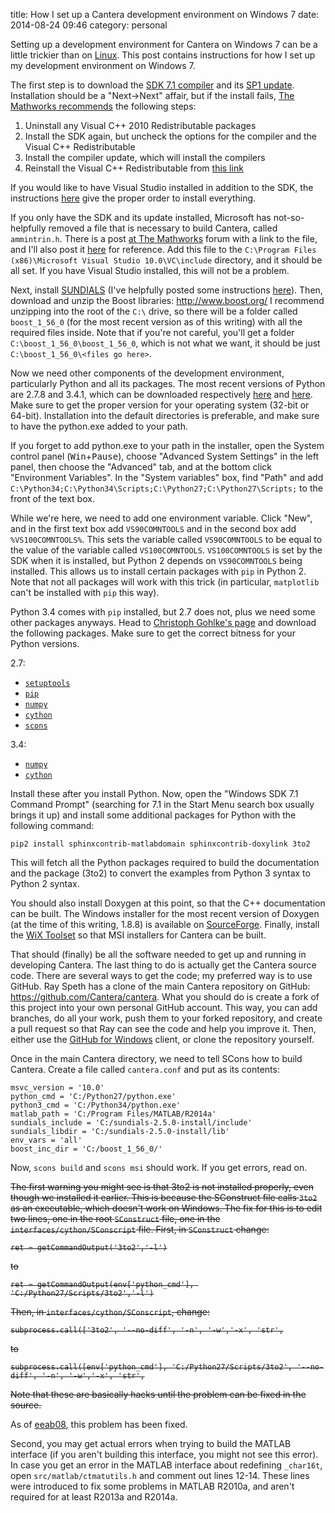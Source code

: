 title: How I set up a Cantera development environment on Windows 7
date: 2014-08-24 09:46
category: personal

Setting up a development environment for Cantera on Windows 7 can be a little
trickier than on [Linux]({filename}2014-01-08-installing-cantera-on-ubuntu-12.04.3-from-scratch-source-with-Intel-compilers.md).
This post contains instructions for how I set up my development environment on Windows 7.
<!--more-->

The first step is to download the [SDK 7.1 compiler][1] and its [SP1 update][2].
Installation should be a "Next->Next" affair, but if the install fails,
[The Mathworks recommends][3] the following steps:

1. Uninstall any Visual C++ 2010 Redistributable packages
2. Install the SDK again, but uncheck the options for the compiler and the Visual C++ Redistributable
3. Install the compiler update, which will install the compilers
4. Reinstall the Visual C++ Redistributable from [this link](http://www.microsoft.com/en-us/download/details.aspx?id=14632)

If you would like to have Visual Studio installed in addition to the SDK, the instructions
[here](http://blogs.msdn.com/b/vcblog/archive/2011/03/31/10148110.aspx) give the proper
order to install everything.

If you only have the SDK and its update installed, Microsoft has not-so-helpfully
removed a file that is necessary to build Cantera, called `ammintrin.h`. There is a
post [at The Mathworks][4] forum with a link to the file, and I'll also post it
[here][5] for reference. Add this file to the `C:\Program Files (x86)\Microsoft Visual Studio 10.0\VC\include`
directory, and it should be all set. If you have Visual Studio installed,
this will not be a problem.

Next, install [SUNDIALS](http://computation.llnl.gov/casc/sundials/main.html) (I've helpfully
posted some instructions [here]({filename}2014-08-21-how-to-install-sundials-on-windows-7.md)).
Then, download and unzip the Boost libraries: <http://www.boost.org/>
I recommend unzipping into the root of the `C:\` drive, so there will be a folder called
`boost_1_56_0` (for the most recent version as of this writing) with all the required files inside.
Note that if you're not careful, you'll get a folder `C:\boost_1_56_0\boost_1_56_0`, which
is not what we want, it should be just `C:\boost_1_56_0\<files go here>`.

Now we need other components of the development environment, particularly Python
and all its packages. The most recent versions of Python are 2.7.8 and 3.4.1, which
can be downloaded respectively [here][py278] and [here][py341]. Make sure to get the
proper version for your operating system (32-bit or 64-bit).
Installation into the default directories is preferable, and make sure
to have the python.exe added to your path.

If you forget to add python.exe to your path
in the installer, open the System control panel (<kbd>Win</kbd>+<kbd>Pause</kbd>), choose
"Advanced System Settings" in the left panel, then choose the "Advanced" tab, and at the
bottom click "Environment Variables". In the "System variables" box, find "Path" and add
`C:\Python34;C:\Python34\Scripts;C:\Python27;C:\Python27\Scripts;` to the front of the
text box.

While we're here, we need to add one environment variable. Click "New", and in the
first text box add `VS90COMNTOOLS` and in the second box add `%VS100COMNTOOLS%`. This
sets the variable called `VS90COMNTOOLS` to be equal to the value of the variable called
`VS100COMNTOOLS`. `VS100COMNTOOLS` is set by the SDK when it is installed, but Python 2
depends on `VS90COMNTOOLS` being installed. This allows us to install certain packages
with `pip` in Python 2. Note that not all packages will work with this trick (in particular,
`matplotlib` can't be installed with `pip` this way).

Python 3.4 comes with `pip` installed, but 2.7 does not, plus we need some other packages anyways.
Head to [Christoph Gohlke's page](http://www.lfd.uci.edu/~gohlke/pythonlibs/) and download
the following packages. Make sure to get the correct bitness for your Python versions.

2.7:

-   [`setuptools`](http://www.lfd.uci.edu/~gohlke/pythonlibs/#setuptools)
-   [`pip`](http://www.lfd.uci.edu/~gohlke/pythonlibs/#pip)
-   [`numpy`](http://www.lfd.uci.edu/~gohlke/pythonlibs/#numpy)
-   [`cython`](http://www.lfd.uci.edu/~gohlke/pythonlibs/#cython)
-   [`scons`](http://www.lfd.uci.edu/~gohlke/pythonlibs/#scons)

3.4:

-   [`numpy`](http://www.lfd.uci.edu/~gohlke/pythonlibs/#numpy)
-   [`cython`](http://www.lfd.uci.edu/~gohlke/pythonlibs/#cython)

Install these after you install Python.
Now, open the "Windows SDK 7.1 Command Prompt" (searching for 7.1 in the Start Menu search
box usually brings it up) and install some additional packages for Python with the following command:

    pip2 install sphinxcontrib-matlabdomain sphinxcontrib-doxylink 3to2

This will fetch all the Python packages required to build the documentation and the package (3to2) to
convert the examples from Python 3 syntax to Python 2 syntax.

You should also install Doxygen at this point, so that the C++ documentation can be built.
The Windows installer for the most recent version of Doxygen (at the time of this writing, 1.8.8)
is available on [SourceForge](http://sourceforge.net/projects/doxygen/files/rel-1.8.8/doxygen-1.8.8-setup.exe).
Finally, install the [WiX Toolset](http://wixtoolset.org/) so that MSI installers for Cantera
can be built.

That should (finally) be all the software needed to get up and running in developing Cantera.
The last thing to do is actually get the Cantera source code.
There are several ways to get the code; my preferred way is to use GitHub.
Ray Speth has a clone of the main Cantera repository on GitHub: <https://github.com/Cantera/cantera>.
What you should do is create a fork of this project into your own personal GitHub account.
This way, you can add branches, do all your work, push them to your forked repository,
and create a pull request so that Ray can see the code and help you improve it.
Then, either use the [GitHub for Windows](http://windows.github.com) client, or clone
the repository yourself.

Once in the main Cantera directory, we need to tell SCons how to build Cantera.
Create a file called `cantera.conf` and put as its contents:

    msvc_version = '10.0'
    python_cmd = 'C:/Python27/python.exe'
    python3_cmd = 'C:/Python34/python.exe'
    matlab_path = 'C:/Program Files/MATLAB/R2014a'
    sundials_include = 'C:/sundials-2.5.0-install/include'
    sundials_libdir = 'C:/sundials-2.5.0-install/lib'
    env_vars = 'all'
    boost_inc_dir = 'C:/boost_1_56_0/'

Now, `scons build` and `scons msi` should work. If you get errors, read on.

<s>The first warning you might see is that 3to2 is not installed properly, even
though we installed it earlier. This is because the SConstruct file calls <code>3to2</code>
as an executable, which doesn't work on Windows. The fix for this is to edit
two lines, one in the root <code>SConstruct</code> file, one in the <code>interfaces/cython/SConscript</code>
file. First, in <code>SConstruct</code> change:

<pre><code>ret = getCommandOutput('3to2','-l')</code></pre>

to

<pre><code>ret = getCommandOutput(env['python_cmd'], 'C:/Python27/Scripts/3to2','-l')</code></pre>

Then, in <code>interfaces/cython/SConscript</code>, change:

<pre><code>subprocess.call(['3to2', '--no-diff', '-n', '-w','-x', 'str',</code></pre>

to

<pre><code>subprocess.call([env['python_cmd'], 'C:/Python27/Scripts/3to2', '--no-diff', '-n', '-w','-x', 'str',</code></pre>

Note that these are basically hacks until the problem can be fixed in the source.</s>

As of [eeab08](https://github.com/Cantera/cantera/commit/eeab08d683fbbf40924b11fdc4d84e74a311aa1b), this problem has been fixed.

Second, you may get actual errors when trying to build the MATLAB interface
(if you aren't building this interface, you might not see this error).
In case you get an error in the MATLAB interface about redefining `_char16t`,
open `src/matlab/ctmatutils.h` and comment out lines 12-14. These lines
were introduced to fix some problems in MATLAB R2010a, and aren't required
for at least R2013a and R2014a.

[1]: http://www.microsoft.com/en-us/download/details.aspx?id=8279
[2]: http://www.microsoft.com/en-us/download/details.aspx?id=4422
[3]: http://www.mathworks.com/matlabcentral/answers/95039-why-does-the-sdk-7-1-installation-fail-with-an-installation-failed-message-on-my-windows-system
[4]: http://www.mathworks.com/matlabcentral/answers/90383-fix-problem-when-mex-cpp-file
[5]: {filename}/files/2014/08/ammintrin.h
[py278]: https://www.python.org/download/releases/2.7.8/
[py341]: https://www.python.org/downloads/release/python-341/

